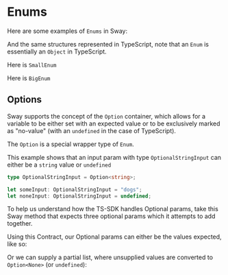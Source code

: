 # Enums

Here are some examples of `Enums` in Sway:



And the same structures represented in TypeScript, note that an `Enum` is essentially an `Object` in TypeScript.

Here is `SmallEnum`



Here is `BigEnum`



## Options

Sway supports the concept of the `Option` container, which allows for a variable to be either set with an expected value or to be exclusively marked as "no-value" (with an `undefined` in the case of TypeScript).

The `Option` is a special wrapper type of `Enum`.

This example shows that an input param with type `OptionalStringInput` can either be a `string` value or `undefined`

```ts
type OptionalStringInput = Option<string>;

let someInput: OptionalStringInput = "dogs";
let noneInput: OptionalStringInput = undefined;
```

To help us understand how the TS-SDK handles Optional params, take this Sway method that expects three optional params which it attempts to add together.



Using this Contract, our Optional params can either be the values expected, like so:



Or we can supply a partial list, where unsupplied values are converted to `Option<None>` (or `undefined`):



